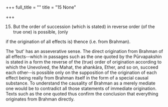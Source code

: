 +++
full_title = ""
title = "15 None"

+++


15. But the order of succession (which is stated) in reverse order (of the true one) is possible, (only

if the origination of all effects is) thence (i.e. from Brahman).

The 'but' has an asseverative sense. The direct origination from Brahman of all effects--which in passages such as the one quoted by the Pūrvapakshin is stated in a form the reverse of the (true) order of origination according to which the Unevolved, the Mahat, the ahankāra, Ether, and so on, succeed each other--is possible only on the supposition of the origination of each effect being really from Brahman itself in the form of a special causal substance. To understand the causality of Brahman as a merely mediate one would be to contradict all those statements of immediate origination. Texts such as the one quoted thus confirm the conclusion that everything originates from Brahman directly.

